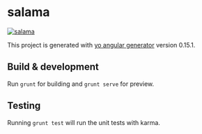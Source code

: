 # salama

[![salama](https://codeship.com/projects/62dccfb0-f48d-0133-f413-5ef57cbd419a/status?branch=master)](https://codeship.com/projects/148091)

This project is generated with [yo angular generator](https://github.com/yeoman/generator-angular)
version 0.15.1.

## Build & development

Run `grunt` for building and `grunt serve` for preview.

## Testing

Running `grunt test` will run the unit tests with karma.
